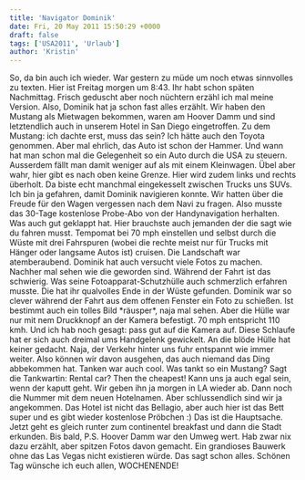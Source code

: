 ```yaml
---
title: 'Navigator Dominik'
date: Fri, 20 May 2011 15:50:29 +0000
draft: false
tags: ['USA2011', 'Urlaub']
author: 'Kristin'
---
```


So, da bin auch ich wieder. War gestern zu müde um noch etwas sinnvolles zu texten. Hier ist Freitag morgen um 8:43. Ihr habt schon späten Nachmittag. Frisch geduscht aber noch nüchtern erzähl ich mal meine Version. Also, Dominik hat ja schon fast alles erzählt. Wir haben den Mustang als Mietwagen bekommen, waren am Hoover Damm und sind letztendlich auch in unserem Hotel in San Diego eingetroffen. Zu dem Mustang: ich dachte erst, muss das sein? Ich hätte auch den Toyota genommen. Aber mal ehrlich, das Auto ist schon der Hammer. Und wann hat man schon mal die Gelegenheit so ein Auto durch die USA zu steuern. Ausserdem fällt man damit weniger auf als mit einem Kleinwagen. Übel aber wahr, hier gibt es nach oben keine Grenze. Hier wird zudem links und rechts überholt. Da biste echt manchmal eingekesselt zwischen Trucks uns SUVs. Ich bin ja gefahren, damit Dominik navigieren konnte. Wir hatten über die Freude für den Wagen vergessen nach dem Navi zu fragen. Also musste das 30-Tage kostenlose Probe-Abo von der Handynavigation herhalten. Was auch gut geklappt hat. Hier brauchste auch jemanden der die sagt wie du fahren musst. Tempomat bei 70 mph einstellen und selbst durch die Wüste mit drei Fahrspuren (wobei die rechte meist nur für Trucks mit Hänger oder langsame Autos ist) cruisen. Die Landschaft war atemberaubend. Dominik hat auch versucht viele Fotos zu machen. Nachher mal sehen wie die geworden sind. Während der Fahrt ist das schwierig. Was seine Fotoapparat-Schutzhülle auch schmerzlich erfahren musste. Die hat ihr qualvolles Ende in der Wüste gefunden. Dominik war so clever während der Fahrt aus dem offenen Fenster ein Foto zu schießen. Ist bestimmt auch ein tolles Bild \*räusper\*, naja mal sehen. Aber die Hülle war nur mit nem Druckknopf an der Kamera befestigt. 70 mph entspricht 110 kmh. Und ich hab noch gesagt: pass gut auf die Kamera auf. Diese Schlaufe hat er sich auch dreimal ums Handgelenk gewickelt. An die blöde Hülle hat keiner gedacht. Naja, der Verkehr hinter uns fuhr entspannt wie immer weiter. Also können wir davon ausgehen, das auch niemand das Ding abbekommen hat. Tanken war auch cool. Was tankt so ein Mustang? Sagt die Tankwartin: Rental car? Then the cheapest! Kann uns ja auch egal sein, wenn der kaputt geht. Wir geben ihn ja morgen in LA wieder ab. Dann noch die Nummer mit dem neuen Hotelnamen. Aber schlussendlich sind wir ja angekommen. Das Hotel ist nicht das Bellagio, aber auch hier ist das Bett super und es gibt wieder kostenlose Pröbchen :) Das ist die Hauptsache. Jetzt geht es gleich runter zum continentel breakfast und dann die Stadt erkunden. Bis bald, P.S. Hoover Damm war den Umweg wert. Hab zwar nix dazu erzählt, aber spitzen Fotos davon gemacht. Ein grandioses Bauwerk ohne das Las Vegas nicht existieren würde. Das sagt schon alles. Schönen Tag wünsche ich euch allen, WOCHENENDE!